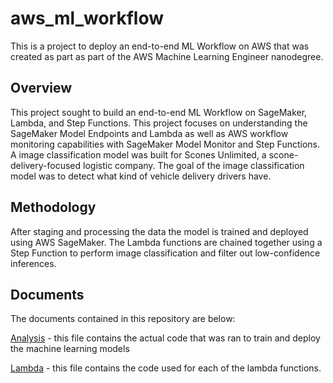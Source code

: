 # aws_ml_workflow
 
This is a project to deploy an end-to-end ML Workflow on AWS that was created as part as part of the AWS Machine Learning Engineer nanodegree. 

## Overview

This project sought to build an end-to-end ML Workflow on SageMaker, Lambda, and Step Functions. This project focuses on understanding the SageMaker Model Endpoints and Lambda as well as AWS workflow monitoring capabilities with SageMaker Model Monitor and Step Functions. A image classification model was built for Scones Unlimited, a scone-delivery-focused logistic company. The goal of the image classification model was to detect what kind of vehicle delivery drivers have. 

## Methodology

After staging and processing the data the model is trained and deployed using AWS SageMaker. The Lambda functions are chained together using a Step Function to perform image classification and filter out low-confidence inferences. 

## Documents
The documents contained in this repository are below: 

[Analysis](analysis.ipynb) - this file contains the actual code that was ran to train and deploy the machine learning models

[Lambda](lambda_function.py) - this file contains the code used for each of the lambda functions.
